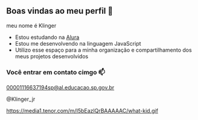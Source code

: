 ## Boas vindas ao meu perfil 💙

meu nome é Klinger

- Estou estudando na [Alura](https://www.alura.com.br)
- Estou me desenvolvendo na linguagem JavaScript
- Utilizo esse espaço para a minha organização e compartilhamento dos meus projetos desenvolvidos

### Você entrar em contato cimgo 📫

00001116637194sp@al.educacao.sp.gov.br

@Klinger_jr

https://media1.tenor.com/m/I5bEazlQrBAAAAAC/what-kid.gif










